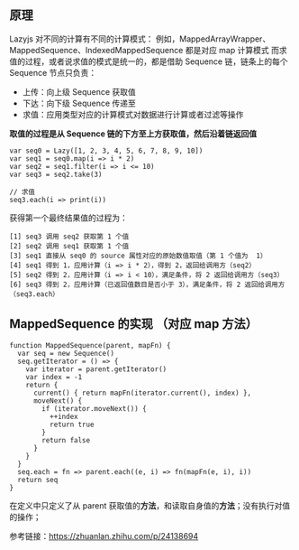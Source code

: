 ## 原理
Lazyjs 对不同的计算有不同的计算模式：
  例如，MappedArrayWrapper、MappedSequence、IndexedMappedSequence 都是对应 map 计算模式
而求值的过程，或者说求值的模式是统一的，都是借助 Sequence 链，链条上的每个 Sequence 节点只负责：
- 上传：向上级 Sequence 获取值
- 下达：向下级 Sequence 传递至
- 求值：应用类型对应的计算模式对数据进行计算或者过滤等操作

**取值的过程是从 Sequence 链的下方至上方获取值，然后沿着链返回值**

```
var seq0 = Lazy([1, 2, 3, 4, 5, 6, 7, 8, 9, 10])
var seq1 = seq0.map(i => i * 2)
var seq2 = seq1.filter(i => i <= 10)
var seq3 = seq2.take(3)

// 求值
seq3.each(i => print(i))
```
获得第一个最终结果值的过程为：
```
[1] seq3 调用 seq2 获取第 1 个值
[2] seq2 调用 seq1 获取第 1 个值
[3] seq1 直接从 seq0 的 source 属性对应的原始数值取值（第 1 个值为  1）
[4] seq1 得到 1，应用计算（i => i * 2），得到 2，返回给调用方（seq2）
[5] seq2 得到 2，应用计算（i => i < 10），满足条件，将 2 返回给调用方（seq3）
[6] seq3 得到 2，应用计算（已返回值数目是否小于 3），满足条件，将 2 返回给调用方（seq3.each）
```

## MappedSequence 的实现 （对应 map 方法）
```
function MappedSequence(parent, mapFn) {
  var seq = new Sequence()
  seq.getIterator = () => {
    var iterator = parent.getIterator()
    var index = -1
    return {
      current() { return mapFn(iterator.current(), index) },
      moveNext() {
        if (iterator.moveNext()) {
          ++index
          return true
        }
        return false
      }
    }
  }
  seq.each = fn => parent.each((e, i) => fn(mapFn(e, i), i))
  return seq
}
```
在定义中只定义了从 parent 获取值的**方法**，和读取自身值的**方法**；没有执行对值的操作；


参考链接：https://zhuanlan.zhihu.com/p/24138694
